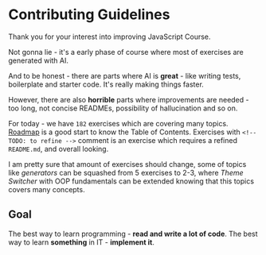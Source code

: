 # Contributing Guidelines

Thank you for your interest into improving JavaScript Course.

Not gonna lie - it's a early phase of course where most of exercises are generated with AI.

And to be honest - there are parts where AI is **great** - like writing tests, boilerplate and starter code. It's really making things faster.

However, there are also **horrible** parts where improvements are needed - too long, not concise READMEs, possibility of hallucination and so on.

For today - we have `182` exercises which are covering many topics. [Roadmap](./ROADMAP.md) is a good start to know the Table of Contents. Exercises with `<!-- TODO: to refine -->` comment is an exercise which requires a refined `README.md`, and overall looking.

I am pretty sure that amount of exercises should change, some of topics like *generators* can be squashed from 5 exercises to 2-3, where *Theme Switcher* with OOP fundamentals can be extended knowing that this topics covers many concepts.

## Goal
The best way to learn programming - **read and write a lot of code**.
The best way to learn **something** in IT - **implement it**.